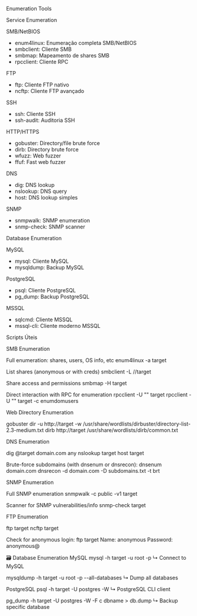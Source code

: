 Enumeration Tools

 Service Enumeration

 SMB/NetBIOS
- enum4linux: Enumeração completa SMB/NetBIOS
- smbclient: Cliente SMB
- smbmap: Mapeamento de shares SMB
- rpcclient: Cliente RPC

 FTP
- ftp: Cliente FTP nativo
- ncftp: Cliente FTP avançado

 SSH
- ssh: Cliente SSH
- ssh-audit: Auditoria SSH

 HTTP/HTTPS
- gobuster: Directory/file brute force
- dirb: Directory brute force
- wfuzz: Web fuzzer
- ffuf: Fast web fuzzer

 DNS
- dig: DNS lookup
- nslookup: DNS query
- host: DNS lookup simples

 SNMP
- snmpwalk: SNMP enumeration
- snmp-check: SNMP scanner

 Database Enumeration

 MySQL
- mysql: Cliente MySQL
- mysqldump: Backup MySQL

 PostgreSQL
- psql: Cliente PostgreSQL
- pg_dump: Backup PostgreSQL

 MSSQL
- sqlcmd: Cliente MSSQL
- mssql-cli: Cliente moderno MSSQL


Scripts Úteis

SMB Enumeration

Full enumeration: shares, users, OS info, etc
enum4linux -a target

List shares (anonymous or with creds)
smbclient -L //target

Share access and permissions
smbmap -H target

Direct interaction with RPC for enumeration
rpcclient -U "" target
rpcclient -U "" target -c enumdomusers



Web Directory Enumeration

gobuster dir -u http://target -w /usr/share/wordlists/dirbuster/directory-list-2.3-medium.txt
dirb http://target /usr/share/wordlists/dirb/common.txt

DNS Enumeration

dig @target domain.com any
nslookup target
host target

Brute-force subdomains (with dnsenum or dnsrecon):
dnsenum domain.com
dnsrecon -d domain.com -D subdomains.txt -t brt

SNMP Enumeration

Full SNMP enumeration
snmpwalk -c public -v1 target

Scanner for SNMP vulnerabilities/info
snmp-check target

FTP Enumeration

ftp target
ncftp target

Check for anonymous login:
ftp target
Name: anonymous
Password: anonymous@

🗃️ Database Enumeration
MySQL
mysql -h target -u root -p
↳ Connect to MySQL

mysqldump -h target -u root -p --all-databases
↳ Dump all databases

PostgreSQL
psql -h target -U postgres -W
↳ PostgreSQL CLI client

pg_dump -h target -U postgres -W -F c dbname > db.dump
↳ Backup specific database
